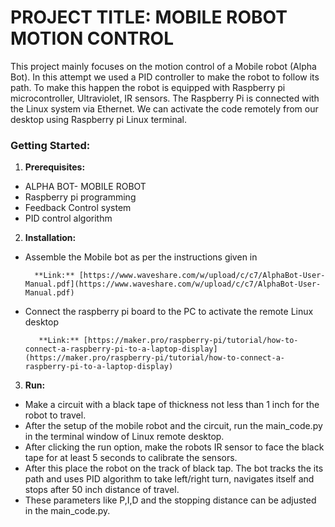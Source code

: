 ﻿# **PROJECT TITLE: MOBILE ROBOT MOTION CONTROL**This project mainly focuses on the motion control of a Mobile robot (Alpha Bot). In this attempt we used a PID controller to make the robot to follow its path. To make this happen the robot is equipped with Raspberry pi microcontroller, Ultraviolet, IR sensors. The Raspberry Pi is connected with the Linux system via Ethernet. We can activate the code remotely from our desktop using Raspberry pi Linux terminal.### **Getting Started:**1. **Prerequisites:** - ALPHA BOT- MOBILE ROBOT - Raspberry pi programming - Feedback Control system - PID control algorithm2. **Installation:** - Assemble the Mobile bot as per the instructions given in         **Link:** [https://www.waveshare.com/w/upload/c/c7/AlphaBot-User-Manual.pdf](https://www.waveshare.com/w/upload/c/c7/AlphaBot-User-Manual.pdf) - Connect the raspberry pi board to the PC to activate the remote Linux desktop          **Link:** [https://maker.pro/raspberry-pi/tutorial/how-to-connect-a-raspberry-pi-to-a-laptop-display](https://maker.pro/raspberry-pi/tutorial/how-to-connect-a-raspberry-pi-to-a-laptop-display)3. **Run:** - Make a circuit with a black tape of thickness not less than 1 inch for the robot to travel. - After the setup of the mobile robot and the circuit, run the main\_code.py in the terminal window of Linux remote desktop. - After clicking the run option, make the robots IR sensor to face the black tape for at least 5 seconds to calibrate the sensors. - After this place the robot on the track of black tap. The bot tracks the its path and uses PID algorithm to take left/right turn, navigates itself and stops after 50 inch distance of travel. - These parameters like P,I,D and the stopping distance can be adjusted in the main\_code.py.
